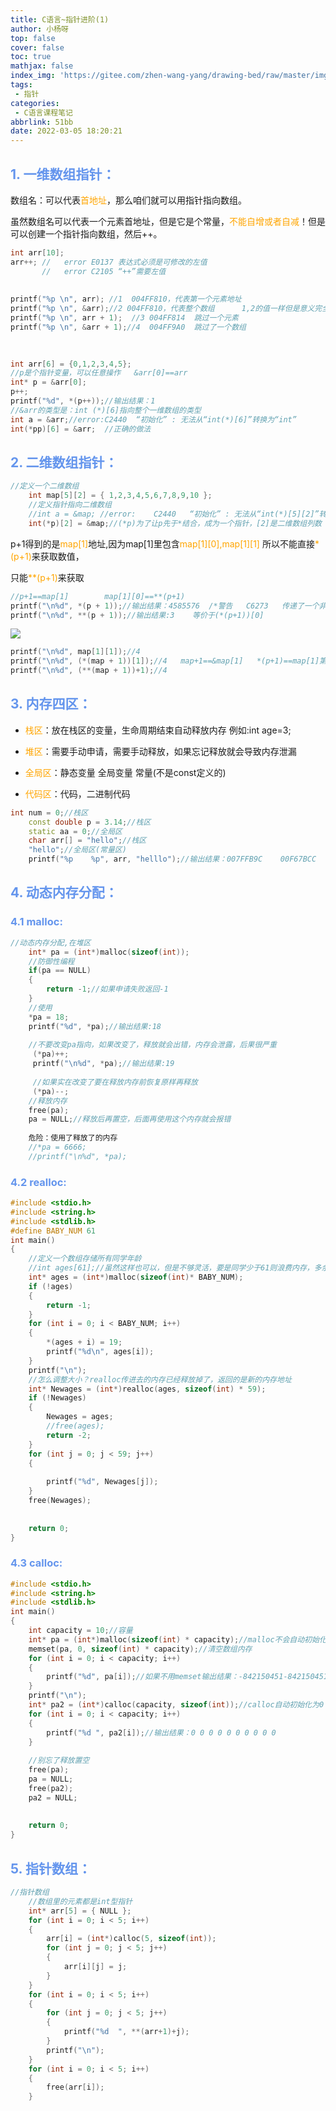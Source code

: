 ```yaml
---
title: C语言~指针进阶(1)
author: 小杨呀
top: false
cover: false
toc: true
mathjax: false
index_img: 'https://gitee.com/zhen-wang-yang/drawing-bed/raw/master/imge/thumb-1920-53991.jpg'
tags:
 - 指针
categories:
 - C语言课程笔记
abbrlink: 51bb
date: 2022-03-05 18:20:21
---
```


## <font color='cornflowerblue'>1.  一维数组指针：</font>

数组名：可以代表<font color='orange'>首地址</font>，那么咱们就可以用指针指向数组。

虽然数组名可以代表一个元素首地址，但是它是个常量，<font color='orange'>不能自增或者自减</font>！但是可以创建一个指针指向数组，然后++。

```cpp
int arr[10];
arr++; //	error E0137	表达式必须是可修改的左值	
       //   error C2105	“++”需要左值
 
 
printf("%p \n", arr); //1  004FF810，代表第一个元素地址
printf("%p \n", &arr);//2 004FF810，代表整个数组      1,2的值一样但是意义完全不同
printf("%p \n", arr + 1);  //3 004FF814  跳过一个元素
printf("%p \n", &arr + 1);//4  004FF9A0  跳过了一个数组 
 
 
```

```cpp
int arr[6] = {0,1,2,3,4,5};
//p是个指针变量，可以任意操作   &arr[0]==arr
int* p = &arr[0];
p++;
printf("%d", *(p++));//输出结果：1
//&arr的类型是：int (*)[6]指向整个一维数组的类型
int a = &arr;//error:C2440	“初始化” : 无法从“int(*)[6]”转换为“int”
int(*pp)[6] = &arr;  //正确的做法
```

## <font color='cornflowerblue'>2.  二维数组指针：</font>

```cpp
//定义一个二维数组
	int map[5][2] = { 1,2,3,4,5,6,7,8,9,10 };
	//定义指针指向二维数组
	//int a = &map; //error:	C2440	“初始化” : 无法从“int(*)[5][2]”转换为“int”
	int(*p)[2] = &map;//(*p)为了让p先于*结合，成为一个指针，[2]是二维数组列数
```

p+1得到的是<font color='orange'>map[1]</font>地址,因为map[1]里包含<font color='orange'>map[1][0],map[1][1] </font>所以不能直接<font color='orange'>*(p+1)</font>来获取数值，

只能<font color='orange'>**(p+1)</font>来获取

```cpp
//p+1==map[1]        map[1][0]==**(p+1)
printf("\n%d", *(p + 1));//输出结果：4585576  /*警告	C6273	传递了一个非整数作为_Param_(2)，而对“printf”的调用需要一个整数，实际类型: “int[2]” : 如果当前传递的是一个指针值，则应使用 % p */
printf("\n%d", **(p + 1));//输出结果:3    等价于(*(p+1))[0]
```

![](https://gitee.com/zhen-wang-yang/drawing-bed/raw/master/imge/b0k6fO.png)

```cpp
printf("\n%d", map[1][1]);//4
printf("\n%d", (*(map + 1))[1]);//4   map+1==&map[1]   *(p+1)==map[1]第一个元素首地址   (*(p+1))[1]==(*(map+1))[1]
printf("\n%d", (**(map + 1))+1);//4
```

## <font color='cornflowerblue'>3.  内存四区：</font>

- <font color='orange'>栈区</font>：放在栈区的变量，生命周期结束自动释放内存   例如:int age=3;

- <font color='orange'>堆区</font>：需要手动申请，需要手动释放，如果忘记释放就会导致内存泄漏

- <font color='orange'>全局区</font>：静态变量  全局变量 常量(不是const定义的)

- <font color='orange'>代码区</font>：代码，二进制代码

  

```cpp
int num = 0;//栈区
	const double p = 3.14;//栈区
	static aa = 0;//全局区
	char arr[] = "hello";//栈区
	"hello";//全局区(常量区)
	printf("%p    %p", arr, "helllo");//输出结果：007FFB9C    00F67BCC
```

## <font color='cornflowerblue'>4.  动态内存分配：</font>

### <font color='cornflowerblue'>4.1  malloc:</font>

```cpp
//动态内存分配,在堆区
	int* pa = (int*)malloc(sizeof(int));
	//防御性编程
	if(pa == NULL)
	{
		return -1;//如果申请失败返回-1
	}
	//使用
	*pa = 18;
	printf("%d", *pa);//输出结果:18
 
	//不要改变pa指向，如果改变了，释放就会出错，内存会泄露，后果很严重
	 (*pa)++;
	 printf("\n%d", *pa);//输出结果:19
	
	 //如果实在改变了要在释放内存前恢复原样再释放
	 (*pa)--;
	//释放内存
	free(pa);
	pa = NULL;//释放后再置空，后面再使用这个内存就会报错
	
	危险：使用了释放了的内存
	//*pa = 6666;
	//printf("\n%d", *pa);
```

### <font color='cornflowerblue'>4.2  realloc:</font>

```cpp
#include <stdio.h>
#include <string.h>
#include <stdlib.h>
#define BABY_NUM 61
int main()
{
	//定义一个数组存储所有同学年龄
	//int ages[61];//虽然这样也可以，但是不够灵活，要是同学少于61则浪费内存，多余61数组又不够大
	int* ages = (int*)malloc(sizeof(int)* BABY_NUM);
	if (!ages)
	{
		return -1;
	}
	for (int i = 0; i < BABY_NUM; i++)
	{
		*(ages + i) = 19;
		printf("%d\n", ages[i]);
	}
	printf("\n");
	//怎么调整大小？realloc传进去的内存已经释放掉了，返回的是新的内存地址
	int* Newages = (int*)realloc(ages, sizeof(int) * 59);
	if (!Newages)
	{
		Newages = ages;
		//free(ages);
		return -2;
	}
	for (int j = 0; j < 59; j++)
	{
		
		printf("%d", Newages[j]);
	}
	free(Newages);
 
 
	return 0;
}
```

### <font color='cornflowerblue'>4.3  calloc:</font>

```cpp
#include <stdio.h>
#include <string.h>
#include <stdlib.h>
int main()
{
	int capacity = 10;//容量
	int* pa = (int*)malloc(sizeof(int) * capacity);//malloc不会自动初始化
	memset(pa, 0, sizeof(int) * capacity);//清空数组内存
	for (int i = 0; i < capacity; i++)
	{
		printf("%d", pa[i]);//如果不用memset输出结果：-842150451-842150451...垃圾值
	}
	printf("\n");
	int* pa2 = (int*)calloc(capacity, sizeof(int));//calloc自动初始化为0
	for (int i = 0; i < capacity; i++)
	{
		printf("%d ", pa2[i]);//输出结果：0 0 0 0 0 0 0 0 0 0
	}
 
	//别忘了释放置空
	free(pa);
	pa = NULL;
	free(pa2);
	pa2 = NULL;
 
	
	return 0;
}
```

## <font color='cornflowerblue'>5.  指针数组：</font>

```cpp
//指针数组
	//数组里的元素都是int型指针
	int* arr[5] = { NULL };
	for (int i = 0; i < 5; i++)
	{
		arr[i] = (int*)calloc(5, sizeof(int));
		for (int j = 0; j < 5; j++)
		{
			arr[i][j] = j;
		}
	}
	for (int i = 0; i < 5; i++)
	{
		for (int j = 0; j < 5; j++)
		{
			printf("%d  ", **(arr+1)+j);
		}
		printf("\n");
	}
	for (int i = 0; i < 5; i++)
	{
		free(arr[i]);
	}
```



